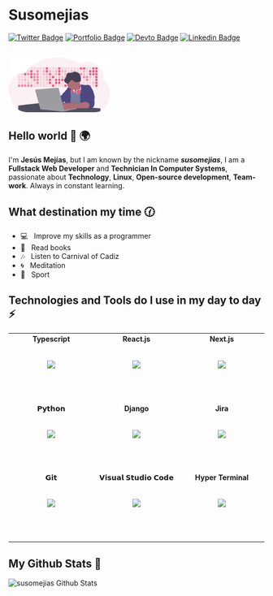 # Susomejias

[![Twitter Badge](https://img.shields.io/badge/-@susomejias-1ca0f1?style=flat-square&labelColor=1ca0f1&logo=twitter&logoColor=white&link=https://twitter.com/susomejias)](https://twitter.com/susomejias)
[![Portfolio Badge](https://img.shields.io/badge/susomejias-D266B3?style=flat-square&labelColor=D266B3&logo=Firefox&logoColor=white&link=https://susomejias.es)](https://susomejias.es)
[![Devto Badge](https://img.shields.io/badge/susomejias-black?style=flat-square&logo=dev.to&logoColor=white&link=https://dev.to/susomejias)](https://dev.to/susomejias)
[![Linkedin Badge](https://img.shields.io/badge/jesúsmejiasleiva-blue?style=flat-square&logo=Linkedin&logoColor=white&link=https://www.linkedin.com/in/jesus-mejias-leiva/)](https://www.linkedin.com/in/jesus-mejias-leiva/)

<br/>
<img src='https://raw.githubusercontent.com/susomejias/susomejias/10b92bd5ffa0233dc5c84d6dd4b2630571fcaea3/images/undraw_developer_activity_bv83.svg' width='200'/>

## Hello world 👋 🌍

I'm **Jesús Mejías**, but I am known by the nickname **_susomejias_**, I am a **Fullstack Web Developer** and **Technician In Computer Systems**, passionate about **Technology**, **Linux**, **Open-source development**, **Team-work**. Always in constant learning.

## What destination my time 🕜

- 💻 &nbsp; Improve my skills as a programmer
- 📕 &nbsp; Read books
- 🎶 &nbsp; Listen to Carnival of Cadiz
- 🌀 &nbsp; Meditation
- 🏃 &nbsp; Sport

## Technologies and Tools do I use in my day to day ⚡

<table>
  <tbody>
    <tr valign="top">
      <td width="25%" align="center" style="padding-bottom:3rem">
          <span><b>Typescript</b></span><br/><br/><br/>
        <img height="64px" src="https://cdn.svgporn.com/logos/typescript-icon.svg">
        <br/><br/>
      </td>
      <td width="25%" align="center" style="padding-bottom:3rem">
          <span><b>React.js</b></span><br/><br/><br/>
        <img height="64px" src="https://cdn.svgporn.com/logos/react.svg">
        <br/><br/>
      </td>
      <td width="25%" align="center" style="padding-bottom:3rem">
          <span><b>Next.js</b></span><br/><br/><br/>
         <img height="64px" src="https://cdn.svgporn.com/logos/nextjs.svg">
         <br/><br/>
      </td>
      </tr>
      <tr valign="top">
      <td width="25%" align="center" style="padding-bottom:3rem">
        <span>𝗣𝘆𝘁𝗵𝗼𝗻</span><br/><br/><br/>
        <img height="64px" src="https://cdn.svgporn.com/logos/python.svg">
        <br/><br/>
      </td>
        <td width="25%" align="center" style="padding-bottom:3rem">
            <span><b>Django</b></span><br/><br/><br/>
        <img height="64px" src="https://cdn.svgporn.com/logos/django.svg">
        <br/><br/>
      </td>
      <td width="25%" align="center" style="padding-bottom:3rem">
          <span><b>Jira</b></span><br/><br/><br/>
         <img height="64px" src="https://cdn.svgporn.com/logos/jira.svg">
         <br/><br/>
      </td>
    </tr>
    <tr valign="top">
      <td width="25%" align="center" style="padding-bottom:3rem">
        <span>𝗚𝗶𝘁</span><br/><br/><br/>
        <img height="64px" src="https://cdn.svgporn.com/logos/git-icon.svg">
        <br/><br/>
      </td>
      <td width="25%" align="center" style="padding-bottom:3rem">
        <span>𝗩𝗶𝘀𝘂𝗮𝗹 𝗦𝘁𝘂𝗱𝗶𝗼 𝗖𝗼𝗱𝗲</span><br/><br/><br/>
        <img height="64px" src="https://cdn.svgporn.com/logos/visual-studio-code.svg">
        <br/><br/>
      </td>
      <td width="25%" align="center" style="padding-bottom:3rem">
          <span><b>Hyper Terminal</b></span><br/><br/><br/>
        <img height="64px" src="https://cdn.svgporn.com/logos/hyper.svg">
        <br/><br/>
      </td>
    </tr>
  </tbody>
</table>

## My Github Stats 🎉

![susomejias Github Stats](https://github-readme-stats.vercel.app/api?username=susomejias&show_icons=true&hide_border=true&hide=["issues"]&theme=dracula&icon_color=F86E96&bg_color=FFF&text_color=455a64&hide_title=true&line_height=40)
